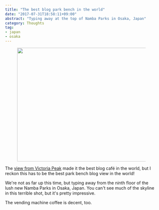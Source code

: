```yaml
---
title: "The best blog park bench in the world"
date: "2017-07-31T18:58:11+09:00"
abstract: "Typing away at the top of Namba Parks in Osaka, Japan"
category: Thoughts
tag:
- japan
- osaka
---
```

<figure><p><img src="https://rubenerd.com/files/2017/photo.namba-parks@1x.jpg" alt="" style="width:500px; height:375px" srcset="https://rubenerd.com/files/2017/photo.namba-parks@1x.jpg 1x, https://rubenerd.com/files/2017/photo.namba-parks@2x.jpg 2x" /></p></figure>

The [view from Victoria Peak] made it the best blog café in the world, but I reckon this has to be the best park bench blog view in the world!

We're not as far up this time, but typing away from the ninth floor of the lush new Namba Parks in Osaka, Japan. You can't see much of the skyline in this terrible shot, but it's pretty impressive.

The vending machine coffee is decent, too.

[view from Victoria Peak]: https://rubenerd.com/the-best-blog-cafe-in-the-world/

